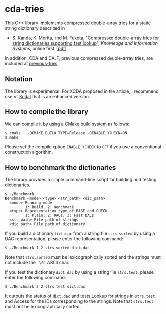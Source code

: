 # cda-tries

This C++ library implements compressed double-array tries for a static string dictionary described in

* S. Kanda, K. Morita, and M. Fuketa, "[Compressed double-array tries for string dictionaries supporting fast lookup](http://dx.doi.org/10.1007/s10115-016-0999-8)", _Knowledge and Information Systems_, online first. [[pdf](https://drive.google.com/file/d/1_BknOv1misIK-iUk4u9c9yZi3qmWNruf/view?usp=sharing)]

In addition, CDA and DALF, previous compressed double-array tries, are included at [previous-tries](https://github.com/kamp78/cda-tries/tree/master/previous-tries).

## Notation

The library is experimental.
For XCDA proposed in the article, I recommend use of [Xcdat](https://github.com/kamp78/xcdat) that is an enhanced version.

## How to compile the library

We can compile it by using a CMake build system as follows:

```
$ cmake . -DCMAKE_BUILD_TYPE=Release -DENABLE_YCHECK=ON
$ make
```

Please set the compile option `ENABLE_YCHECK` to `OFF` if you use a conventional construction algorithm.

## How to benchmark the dictionaries

The library provides a simple command-line script for building and testing dictionaries.

```
$ ./Benchmark 
Benchmark <mode> <type> <str_path> <dic_path>
  <mode> Running mode
         1: Build, 2: Benchmark
  <type> Representation type of BASE and CHECK
         1: Plain, 2: DACs, 3: Fast DACs
  <str_path> File path of strings
  <dic_path> File path of dictionary
```

If you build a dictionary `dict.dac` from a string file `strs.sorted` by using a DAC representation, please enter the following command:

```
$ ./Benchmark 1 2 strs.sorted dict.dac
```

Note that `strs.sorted` must be lexicographically sorted and the strings must not include the `'\0'` ASCII char.

If you test the dictionary `dict.dac` by using a string file `strs.test`, please enter the following command:

```
$ ./Benchmark 2 2 strs.test dict.dac
```

It outputs the status of `dict.dac` and tests Lookup for strings in `strs.test` and Access for the IDs corresponding to the strings.
Note that `strs.test` must not be lexicographically sorted.
